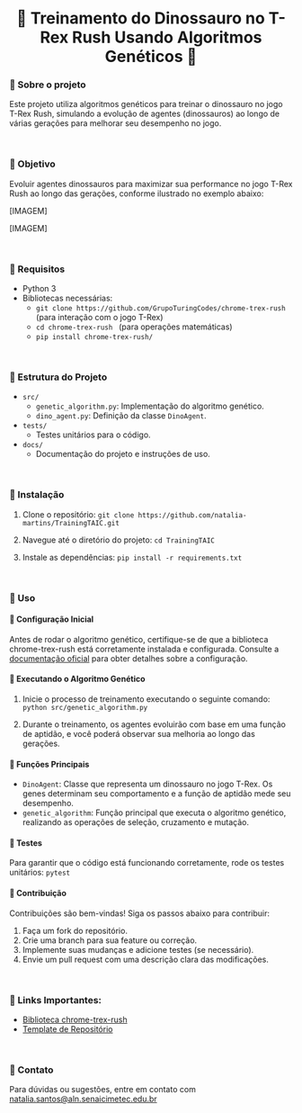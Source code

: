 <h1 align="center">
    <a> 🦖 Treinamento do Dinossauro no T-Rex Rush Usando Algoritmos Genéticos 🦖 </a>
</h1>


### 🔹 Sobre o projeto
Este projeto utiliza algoritmos genéticos para treinar o dinossauro no jogo T-Rex Rush, simulando a evolução de agentes (dinossauros) ao longo de várias gerações para melhorar seu desempenho no jogo.

<br>

### 🔹 Objetivo
Evoluir agentes dinossauros para maximizar sua performance no jogo T-Rex Rush ao longo das gerações, conforme ilustrado no exemplo abaixo:

[IMAGEM]

[IMAGEM]

<br>

### 🔹 Requisitos
- Python 3
- Bibliotecas necessárias:
    - ``` git clone https://github.com/GrupoTuringCodes/chrome-trex-rush ``` (para interação com o jogo T-Rex)
    - ``` cd chrome-trex-rush  ``` (para operações matemáticas)
    - ``` pip install chrome-trex-rush/  ```

<br>

### 🔹 Estrutura do Projeto
- ``` src/ ```
    - ``` genetic_algorithm.py ```: Implementação do algoritmo genético.
    - ``` dino_agent.py ```: Definição da classe ``` DinoAgent ```.
- ``` tests/ ```
    - Testes unitários para o código.
- ``` docs/ ```
    - Documentação do projeto e instruções de uso.

<br>

### 🔹 Instalação
1. Clone o repositório:
``` git clone https://github.com/natalia-martins/TrainingTAIC.git ```

2. Navegue até o diretório do projeto:
``` cd TrainingTAIC ```

3. Instale as dependências:
``` pip install -r requirements.txt ```

<br>

### 🔹 Uso
#### 🔸 Configuração Inicial
Antes de rodar o algoritmo genético, certifique-se de que a biblioteca chrome-trex-rush está corretamente instalada e configurada. Consulte a [documentação oficial](https://github.com/turing-usp/chrome-trex-rush/blob/master/README.md)  para obter detalhes sobre a configuração.

#### 🔸 Executando o Algoritmo Genético
1. Inicie o processo de treinamento executando o seguinte comando:
``` python src/genetic_algorithm.py ```

2. Durante o treinamento, os agentes evoluirão com base em uma função de aptidão, e você poderá observar sua melhoria ao longo das gerações.

#### 🔸 Funções Principais
- ``` DinoAgent ```: Classe que representa um dinossauro no jogo T-Rex. Os genes determinam seu comportamento e a função de aptidão mede seu desempenho.
- ``` genetic_algorithm ```: Função principal que executa o algoritmo genético, realizando as operações de seleção, cruzamento e mutação.

#### 🔸 Testes
Para garantir que o código está funcionando corretamente, rode os testes unitários:
``` pytest ```

#### 🔸 Contribuição
Contribuições são bem-vindas! Siga os passos abaixo para contribuir:
1. Faça um fork do repositório.
2. Crie uma branch para sua feature ou correção.
3. Implemente suas mudanças e adicione testes (se necessário).
4. Envie um pull request com uma descrição clara das modificações.

<br>

### 🔹 Links Importantes:
- [Biblioteca chrome-trex-rush](https://github.com/turing-usp/chrome-trex-rush/blob/master/README.md)
- [Template de Repositório](https://github.com/ArielMAJ/python-repository-template)

<br>

### 🔹 Contato
Para dúvidas ou sugestões, entre em contato com natalia.santos@aln.senaicimetec.edu.br
<h1 align="center">
